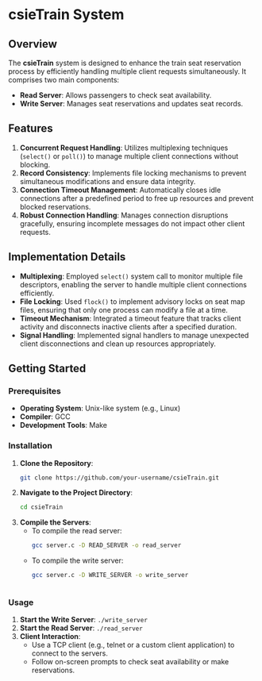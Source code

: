 # csieTrain System

## Overview

The **csieTrain** system is designed to enhance the train seat reservation process by efficiently handling multiple client requests simultaneously. It comprises two main components:

- **Read Server**: Allows passengers to check seat availability.
- **Write Server**: Manages seat reservations and updates seat records.

## Features

1. **Concurrent Request Handling**: Utilizes multiplexing techniques (`select()` or `poll()`) to manage multiple client connections without blocking.
2. **Record Consistency**: Implements file locking mechanisms to prevent simultaneous modifications and ensure data integrity.
3. **Connection Timeout Management**: Automatically closes idle connections after a predefined period to free up resources and prevent blocked reservations.
4. **Robust Connection Handling**: Manages connection disruptions gracefully, ensuring incomplete messages do not impact other client requests.

## Implementation Details

- **Multiplexing**: Employed `select()` system call to monitor multiple file descriptors, enabling the server to handle multiple client connections efficiently.
- **File Locking**: Used `flock()` to implement advisory locks on seat map files, ensuring that only one process can modify a file at a time.
- **Timeout Mechanism**: Integrated a timeout feature that tracks client activity and disconnects inactive clients after a specified duration.
- **Signal Handling**: Implemented signal handlers to manage unexpected client disconnections and clean up resources appropriately.

## Getting Started

### Prerequisites

- **Operating System**: Unix-like system (e.g., Linux)
- **Compiler**: GCC
- **Development Tools**: Make

### Installation

1. **Clone the Repository**:
   ```bash
   git clone https://github.com/your-username/csieTrain.git
   ```
2. **Navigate to the Project Directory**:
   ```bash
   cd csieTrain
   ```
3. **Compile the Servers**:
   - To compile the read server:
     ```bash
     gcc server.c -D READ_SERVER -o read_server
     ```
   - To compile the write server:
     ```bash
     gcc server.c -D WRITE_SERVER -o write_server
   ```
   
### Usage

1. **Start the Write Server**:
   `./write_server`
3. **Start the Read Server**:
   `./read_server`
5. **Client Interaction**:
   - Use a TCP client (e.g., telnet or a custom client application) to connect to the servers.
	- Follow on-screen prompts to check seat availability or make reservations.
